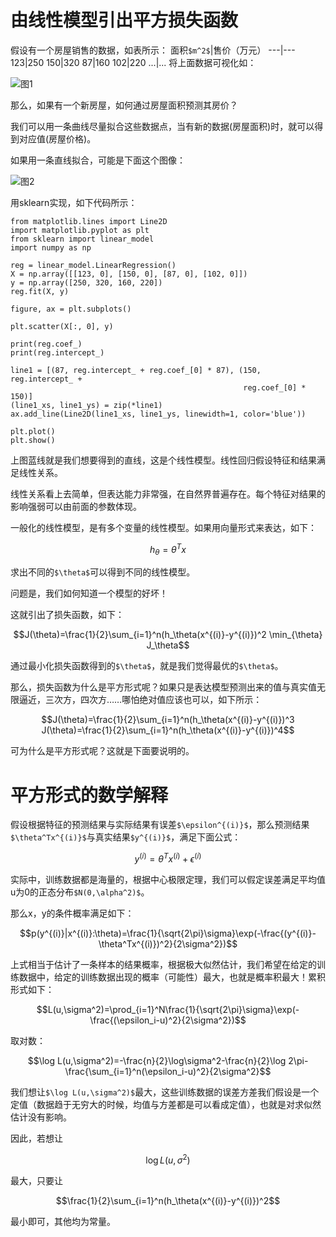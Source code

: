 # 由线性模型引出平方损失函数
假设有一个房屋销售的数据，如表所示：
面积`$m^2$`|售价（万元）
---|---
123|250
150|320
87|160
102|220
...|...
将上面数据可视化如：

![图1](http://note.youdao.com/yws/api/personal/file/2C9356C568BF4086B1013BBCE6765582?method=download&shareKey=c866c0a500e0d3dcfbbf0c50807a81f7)

那么，如果有一个新房屋，如何通过房屋面积预测其房价？

我们可以用一条曲线尽量拟合这些数据点，当有新的数据(房屋面积)时，就可以得到对应值(房屋价格)。

如果用一条直线拟合，可能是下面这个图像：

![图2](http://note.youdao.com/yws/api/personal/file/FD88FD504D924E33A517CECC8397495D?method=download&shareKey=2f9020ebb06b901ddd7273cffa80463f)

用sklearn实现，如下代码所示：
```
from matplotlib.lines import Line2D
import matplotlib.pyplot as plt
from sklearn import linear_model
import numpy as np

reg = linear_model.LinearRegression()
X = np.array([[123, 0], [150, 0], [87, 0], [102, 0]])
y = np.array([250, 320, 160, 220])
reg.fit(X, y)

figure, ax = plt.subplots()

plt.scatter(X[:, 0], y)

print(reg.coef_)
print(reg.intercept_)

line1 = [(87, reg.intercept_ + reg.coef_[0] * 87), (150, reg.intercept_ +
                                                    reg.coef_[0] * 150)]
(line1_xs, line1_ys) = zip(*line1)
ax.add_line(Line2D(line1_xs, line1_ys, linewidth=1, color='blue'))

plt.plot()
plt.show()
```
上图蓝线就是我们想要得到的直线，这是个线性模型。线性回归假设特征和结果满足线性关系。

线性关系看上去简单，但表达能力非常强，在自然界普遍存在。每个特征对结果的影响强弱可以由前面的参数体现。

一般化的线性模型，是有多个变量的线性模型。如果用向量形式来表达，如下：
```math
h_\theta=\theta^Tx
```
求出不同的`$\theta$`可以得到不同的线性模型。

问题是，我们如何知道一个模型的好坏！

这就引出了损失函数，如下：
```math
J(\theta)=\frac{1}{2}\sum_{i=1}^n(h_\theta(x^{(i)}-y^{(i)})^2

\min_{\theta} J_\theta
```
通过最小化损失函数得到的`$\theta$`，就是我们觉得最优的`$\theta$`。

那么，损失函数为什么是平方形式呢？如果只是表达模型预测出来的值与真实值无限逼近，三次方，四次方……哪怕绝对值应该也可以，如下所示：
```math
J(\theta)=\frac{1}{2}\sum_{i=1}^n(h_\theta(x^{(i)}-y^{(i)})^3

J(\theta)=\frac{1}{2}\sum_{i=1}^n(h_\theta(x^{(i)}-y^{(i)})^4
```
可为什么是平方形式呢？这就是下面要说明的。

#  平方形式的数学解释
假设根据特征的预测结果与实际结果有误差`$\epsilon^{(i)}$`，那么预测结果`$\theta^Tx^{(i)}$`与真实结果`$y^{(i)}$`，满足下面公式：
```math
y^{(i)}=\theta^Tx^{(i)}+\epsilon^{(i)}
```
实际中，训练数据都是海量的，根据中心极限定理，我们可以假定误差满足平均值u为0的正态分布`$N(0,\alpha^2)$`。

那么x，y的条件概率满足如下：
```math
p(y^{(i)}|x^{(i)}:\theta)=\frac{1}{\sqrt{2\pi}\sigma}\exp(-\frac{(y^{(i)}-\theta^Tx^{(i)})^2}{2\sigma^2})
```
上式相当于估计了一条样本的结果概率，根据极大似然估计，我们希望在给定的训练数据中，给定的训练数据出现的概率（可能性）最大，也就是概率积最大！累积形式如下：
```math
L(u,\sigma^2)=\prod_{i=1}^N\frac{1}{\sqrt{2\pi}\sigma}\exp(-\frac{(\epsilon_i-u)^2}{2\sigma^2})
```
取对数：
```math
\log L(u,\sigma^2)=-\frac{n}{2}\log\sigma^2-\frac{n}{2}\log 2\pi-\frac{\sum_{i=1}^n(\epsilon_i-u)^2}{2\sigma^2}
```
我们想让`$\log L(u,\sigma^2)$`最大，这些训练数据的误差方差我们假设是一个定值（数据趋于无穷大的时候，均值与方差都是可以看成定值），也就是对求似然估计没有影响。

因此，若想让
```math
\log L(u,\sigma^2)
```
最大，只要让
```math
\frac{1}{2}\sum_{i=1}^n(h_\theta(x^{(i)}-y^{(i)})^2
```
最小即可，其他均为常量。